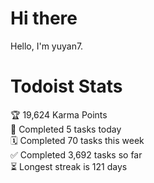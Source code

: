 # Hi there

Hello, I'm yuyan7.

# Todoist Stats

<!-- TODO-IST:START -->
🏆  19,624 Karma Points           
🌸  Completed 5 tasks today           
🗓  Completed 70 tasks this week           
✅  Completed 3,692 tasks so far           
⏳  Longest streak is 121 days
<!-- TODO-IST:END -->
